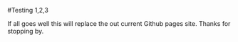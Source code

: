 #Testing 1,2,3

If all goes well this will replace the out current Github pages site.  Thanks for stopping by.

